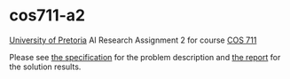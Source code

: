 # cos711-a2

[University of Pretoria]() AI Research Assignment 2 for course [COS 711]()

Please see [the specification](./COS711-A2.pdf) for the problem description and [the report](./report/output/main.pdf) for the solution results.
